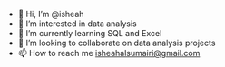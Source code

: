 - 👋 Hi, I’m @isheah
- 👀 I’m interested in data analysis
- 🌱 I’m currently learning SQL and Excel
- 💞️ I’m looking to collaborate on data analysis projects
- 📫 How to reach me isheahalsumairi@gmail.com

<!---
isheah/isheah is a ✨ special ✨ repository because its `README.md` (this file) appears on your GitHub profile.
You can click the Preview link to take a look at your changes.
--->
